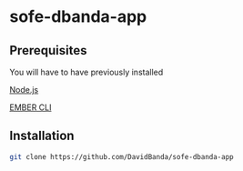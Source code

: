 # sofe-dbanda-app


## Prerequisites

You will have to have previously installed

[Node.js](https://nodejs.org/en/)

[EMBER CLI](https://ember-cli.com)

## Installation


```bash
git clone https://github.com/DavidBanda/sofe-dbanda-app
```
